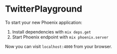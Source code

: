 # TwitterPlayground

To start your new Phoenix application:

1. Install dependencies with `mix deps.get`
2. Start Phoenix endpoint with `mix phoenix.server`

Now you can visit `localhost:4000` from your browser.
